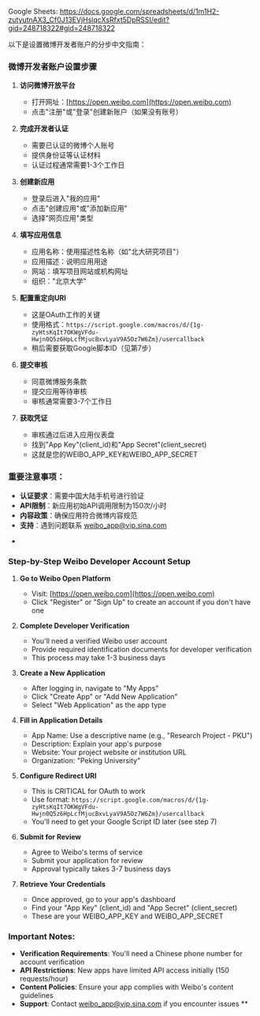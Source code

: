 Google Sheets: https://docs.google.com/spreadsheets/d/1m1H2-zutyutnAX3_Cf0J13EVjHslqcXsRfxt5DpRSSI/edit?gid=248718322#gid=248718322

以下是设置微博开发者账户的分步中文指南：

### 微博开发者账户设置步骤

1. **访问微博开放平台**
   - 打开网址：[https://open.weibo.com](https://open.weibo.com)
   - 点击"注册"或"登录"创建新账户（如果没有账号）

2. **完成开发者认证**
   - 需要已认证的微博个人账号
   - 提供身份证等认证材料
   - 认证过程通常需要1-3个工作日

3. **创建新应用**
   - 登录后进入"我的应用"
   - 点击"创建应用"或"添加新应用"
   - 选择"网页应用"类型

4. **填写应用信息**
   - 应用名称：使用描述性名称（如"北大研究项目"）
   - 应用描述：说明应用用途
   - 网站：填写项目网站或机构网址
   - 组织："北京大学"

5. **配置重定向URI**
   - 这是OAuth工作的关键
   - 使用格式：`https://script.google.com/macros/d/{1g-zyHtsKqIt7OKWgVFdu-Hwjn0Q5z6HpLcfMjucBxvLyaV9A5Oz7W6Zm}/usercallback`
   - 稍后需要获取Google脚本ID（见第7步）

6. **提交审核**
   - 同意微博服务条款
   - 提交应用等待审核
   - 审核通常需要3-7个工作日

7. **获取凭证**
   - 审核通过后进入应用仪表盘
   - 找到"App Key"(client_id)和"App Secret"(client_secret)
   - 这就是您的WEIBO_APP_KEY和WEIBO_APP_SECRET

### 重要注意事项：
- **认证要求**：需要中国大陆手机号进行验证
- **API限制**：新应用初始API调用限制为150次/小时
- **内容政策**：确保应用符合微博内容规范
- **支持**：遇到问题联系 weibo_app@vip.sina.com

* 

### Step-by-Step Weibo Developer Account Setup

1. **Go to Weibo Open Platform**
   - Visit: [https://open.weibo.com](https://open.weibo.com)
   - Click "Register" or "Sign Up" to create an account if you don't have one

2. **Complete Developer Verification**
   - You'll need a verified Weibo user account
   - Provide required identification documents for developer verification
   - This process may take 1-3 business days

3. **Create a New Application**
   - After logging in, navigate to "My Apps"
   - Click "Create App" or "Add New Application"
   - Select "Web Application" as the app type

4. **Fill in Application Details**
   - App Name: Use a descriptive name (e.g., "Research Project - PKU")
   - Description: Explain your app's purpose
   - Website: Your project website or institution URL
   - Organization: "Peking University"

5. **Configure Redirect URI**
   - This is CRITICAL for OAuth to work
   - Use format: `https://script.google.com/macros/d/{1g-zyHtsKqIt7OKWgVFdu-Hwjn0Q5z6HpLcfMjucBxvLyaV9A5Oz7W6Zm}/usercallback`
   - You'll need to get your Google Script ID later (see step 7)

6. **Submit for Review**
   - Agree to Weibo's terms of service
   - Submit your application for review
   - Approval typically takes 3-7 business days

7. **Retrieve Your Credentials**
   - Once approved, go to your app's dashboard
   - Find your "App Key" (client_id) and "App Secret" (client_secret)
   - These are your WEIBO_APP_KEY and WEIBO_APP_SECRET

### Important Notes:
- **Verification Requirements**: You'll need a Chinese phone number for account verification
- **API Restrictions**: New apps have limited API access initially (150 requests/hour)
- **Content Policies**: Ensure your app complies with Weibo's content guidelines
- **Support**: Contact weibo_app@vip.sina.com if you encounter issues
**